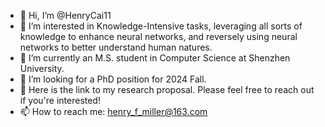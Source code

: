 - 👋 Hi, I’m @HenryCai11
- 👀 I’m interested in Knowledge-Intensive tasks, leveraging all sorts of knowledge to enhance neural networks, and reversely using neural networks to better understand human natures.
- 🌱 I’m currently an M.S. student in Computer Science at Shenzhen University.
- 💞️ I’m looking for a PhD position for 2024 Fall.
- 📖 Here is the link to my research proposal. Please feel free to reach out if you're interested!
- 📫 How to reach me: henry_f_miller@163.com

<!---
HenryCai11/HenryCai11 is a ✨ special ✨ repository because its `README.md` (this file) appears on your GitHub profile.
You can click the Preview link to take a look at your changes.
--->
